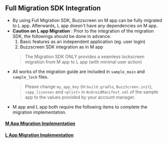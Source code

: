 ## Full Migration SDK Integration
- By using Full Migration SDK, Buzzscreen on M app can be fully migrated to L app. Afterwards, L app doesn't have any dependencies on M app.
- **Caution on L app Migration** : Prior to the integration of the migration SDK, the followings should be done in advance. 
    1) Basic features as an independent application (eg. user login)
    2) Buzzscreen SDK integration as in M app
    > The Migration SDK ONLY provides a seamless lockscreen migration from M app to L app (with minimal user action)
- All works of the migration guide are included in `sample_main` and `sample_lock` files.
    > Please change `my_app_key` (in `build.gradle`, `BuzzScreen.init`), `<app_license>` and `<plist>` in `AndroidManifest.xml` of the sample app to the values provided by your account manager.
- M app and L app both require the following items to complete the migration implementation.

#### [M App Migration Implementation](FULL-MIGRATION-M-EN.md)
#### [L App Migration Implementation](FULL-MIGRATION-L-EN.md)
